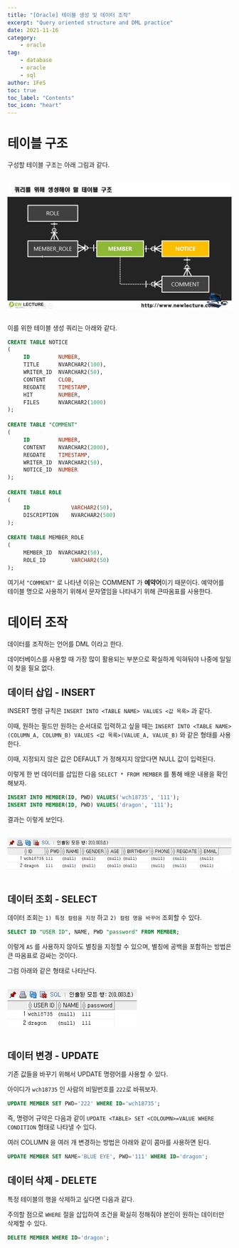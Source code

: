 ```yaml
---
title: "[Oracle] 테이블 생성 및 데이터 조작"
excerpt: "Query oriented structure and DML practice"
date: 2021-11-16
category:
    - oracle
tag:
    - database
    - oracle
    - sql
author: 1FeS
toc: true
toc_label: "Contents"
toc_icon: "heart"
---
```


# 테이블 구조

구성할 테이블 구조는 아래 그림과 같다.

<br/>
<img src="/_img/2021-11-16/table_structure.jpg" style="margin: atuo auto; display: block;">
<br/>

이를 위한 테이블 생성 쿼리는 아래와 같다.

```SQL
CREATE TABLE NOTICE
(
     ID		    NUMBER,
     TITLE 		NVARCHAR2(100),
     WRITER_ID	NVARCHAR2(50),
     CONTENT	CLOB,
     REGDATE  	TIMESTAMP,
     HIT		NUMBER,
     FILES		NVARCHAR2(1000)
);

CREATE TABLE "COMMENT"
(
     ID		    NUMBER,
     CONTENT	NVARCHAR2(2000),
     REGDATE  	TIMESTAMP,
     WRITER_ID	NVARCHAR2(50),
     NOTICE_ID	NUMBER
);

CREATE TABLE ROLE
(
     ID		        VARCHAR2(50),
     DISCRIPTION 	NVARCHAR2(500)
);

CREATE TABLE MEMBER_ROLE
(
     MEMBER_ID	NVARCHAR2(50),
     ROLE_ID		VARCHAR2(50)
);
```

여기서 `"COMMENT"` 로 나타낸 이유는 COMMENT 가 **예약어**이기 때문이다. 예약어를 테이블 명으로 사용하기 위해서 문자열임을 나타내기 위해 큰따옴표를 사용한다.

# 데이터 조작

데이터를 조작하는 언어를 DML 이라고 한다.

데이터베이스를 사용할 때 가장 많이 활용되는 부분으로 확실하게 익혀둬야 나중에 일일이 찾을 필요 없다.

## 데이터 삽입 - INSERT

INSERT 명령 규칙은 `INSERT INTO <TABLE NAME> VALUES <값 목록>` 과 같다.

이때, 원하는 필드만 원하는 순서대로 입력하고 싶을 때는 `INSERT INTO <TABLE NAME>(COLUMN_A, COLUMN_B) VALUES <값 목록>(VALUE_A, VALUE_B)` 와 같은 형태를 사용한다.

이때, 지정되지 않은 값은 DEFAULT 가 정해지지 않았다면 NULL 값이 입력된다.

이렇게 한 번 데이터를 삽입한 다음 `SELECT * FROM MEMBER` 를 통해 배운 내용을 확인해보자.

```SQL
INSERT INTO MEMBER(ID, PWD) VALUES('wch18735', '111');
INSERT INTO MEMBER(ID, PWD) VALUES('dragon', '111');
```

결과는 이렇게 보인다.

<br/>
<img src="/_img/2021-11-16/member_select_all.jpg" style="margin: atuo auto; display: block;">
<br/>

## 데이터 조회 - SELECT

데이터 조회는 `1) 특정 컬럼을 지정` 하고 `2) 컬럼 명을 바꾸어` 조회할 수 있다.

```SQL
SELECT ID "USER ID", NAME, PWD "password" FROM MEMBER;
```

이렇게 `AS` 를 사용하지 않아도 별칭을 지정할 수 있으며, 별칭에 공백을 포함하는 방법은 큰 따옴표로 감싸는 것이다.

그럼 아래와 같은 형태로 나타난다.

<br/>
<img src="/_img/2021-11-16/member_select_col.jpg" style="margin: atuo auto; display: block;">
<br/>

## 데이터 변경 - UPDATE

기존 값들을 바꾸기 위해서 UPDATE 명령어를 사용할 수 있다.

아이디가 `wch18735` 인 사람의 비밀번호를 `222`로 바꿔보자.

```SQL
UPDATE MEMBER SET PWD='222' WHERE ID='wch18735';
```

즉, 명령어 규약은 다음과 같이 `UPDATE <TABLE> SET <COLOUMN>=VALUE WHERE CONDITION` 형태로 나타낼 수 있다.

여러 COLUMN 을 여러 개 변경하는 방법은 아래와 같이 콤마를 사용하면 된다.

```SQL
UPDATE MEMBER SET NAME='BLUE EYE', PWD='111' WHERE ID='dragon';
```

## 데이터 삭제 - DELETE

특정 테이블의 행을 삭제하고 싶다면 다음과 같다.

주의할 점으로 `WHERE` 절을 삽입하여 조건을 확실히 정해줘야 본인이 원하는 데이터만 삭제할 수 있다.

```SQL
DELETE MEMBER WHERE ID='dragon';
```